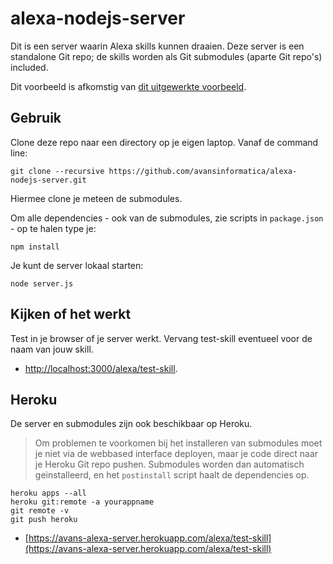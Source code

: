 # alexa-nodejs-server
Dit is een server waarin Alexa skills kunnen draaien. Deze server is een standalone Git repo; de skills worden als Git submodules (aparte Git repo's) included.

Dit voorbeeld is afkomstig van [dit uitgewerkte voorbeeld](https://iwritecrappycode.wordpress.com/2016/04/01/create-an-alexa-skill-in-node-js-and-hosting-it-on-heroku/).

## Gebruik
Clone deze repo naar een directory op je eigen laptop. Vanaf de command line:
```
git clone --recursive https://github.com/avansinformatica/alexa-nodejs-server.git
```
Hiermee clone je meteen de submodules.

Om alle dependencies - ook van de submodules, zie scripts in `package.json` - op te halen type je:
```
npm install
```
Je kunt de server lokaal starten:
```
node server.js
```

## Kijken of het werkt
Test in je browser of je server werkt. Vervang test-skill eventueel voor de naam van jouw skill.
- [http://localhost:3000/alexa/test-skill](http://localhost:3000/alexa/test-skill).

## Heroku
De server en submodules zijn ook beschikbaar op Heroku. 
> Om problemen te voorkomen bij het installeren van submodules moet je niet via de webbased interface deployen, maar je code direct naar je Heroku Git repo pushen. Submodules worden dan automatisch geinstalleerd, en het `postinstall` script haalt de dependencies op.
```
heroku apps --all
heroku git:remote -a yourappname
git remote -v
git push heroku
```

- [https://avans-alexa-server.herokuapp.com/alexa/test-skill](https://avans-alexa-server.herokuapp.com/alexa/test-skill)

  
